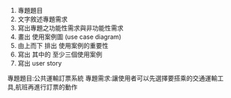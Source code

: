 1. 專題題目
2. 文字敘述專題需求
3. 寫出專題之功能性需求與非功能性需求
4. 畫出 使用案例圖 (use case diagram)
5. 由上而下 排出 使用案例的重要性
6. 寫出 其中的 至少三個使用案例
7. 寫出 user story 

專題題目:公共運輸訂票系統
專題需求:讓使用者可以先選擇要搭乘的交通運輸工具,航班再進行訂票的動作

